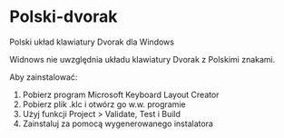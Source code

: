 # Polski-dvorak
 Polski układ klawiatury Dvorak dla Windows
 
 Widnows nie uwzględnia układu klawiatury Dvorak z Polskimi znakami. 

 Aby zainstalować:
 1. Pobierz program Microsoft Keyboard Layout Creator
 2. Pobierz plik .klc i otwórz go w.w. programie
 3. Użyj funkcji Project > Validate, Test i Build
 4. Zainstaluj za pomocą wygenerowanego instalatora
